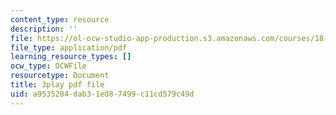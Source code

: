 ```yaml
---
content_type: resource
description: ''
file: https://ol-ocw-studio-app-production.s3.amazonaws.com/courses/18-065-matrix-methods-in-data-analysis-signal-processing-and-machine-learning-spring-2018/a9535204dab31ed87499c11cd579c49d_sx00s7nYmRM.pdf
file_type: application/pdf
learning_resource_types: []
ocw_type: OCWFile
resourcetype: Document
title: 3play pdf file
uid: a9535204-dab3-1ed8-7499-c11cd579c49d
---
```

